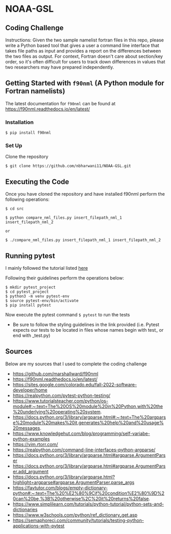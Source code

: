 # NOAA-GSL

## **Coding Challenge**

Instructions:
Given the two sample namelist fortran files in this repo, please write a Python based tool that gives a user a command line interface that takes file paths as input and provides a report on the differences between the two files as output. For context, Fortran doesn't care about section/key order, so it's often difficult for users to track down differences in values that two researchers may have prepared independently. 


## **Getting Started with `f90nml` (A Python module for Fortran namelists)**

The latest documentation for `f90nml` can be found at https://f90nml.readthedocs.io/en/latest/

### **Installation**

```
$ pip install f90nml
```

### **Set Up**

Clone the repository

```
$ git clone https://github.com/nbharwani11/NOAA-GSL.git
```


## **Executing the Code**

Once you have cloned the repository and have installed f90nml perform the following operations:

```
$ cd src
```

```
$ python compare_nml_files.py insert_filepath_nml_1 insert_filepath_nml_2

or

$ ./compare_nml_files.py insert_filepath_nml_1 insert_filepath_nml_2
```

## **Running pytest**

I mainly followed the tutorial listed [here](https://semaphoreci.com/community/tutorials/testing-python-applications-with-pytest)

Following their guidelines perform the operations below:

```
$ mkdir pytest_project
$ cd pytest_project
$ python3 -m venv pytest-env
$ source pytest-env/bin/activate
$ pip install pytest
```

Now execute the pytest command ```$ pytest``` to run the tests

- Be sure to follow the styling guidelines in the link provided 
(i.e. Pytest expects our tests to be located in files whose names begin with test_ or end with _test.py)


## **Sources**

Below are my sources that I used to complete the coding challenge

- https://github.com/marshallward/f90nml
- https://f90nml.readthedocs.io/en/latest/
- https://sites.google.com/colorado.edu/fall-2022-software-developer/home
- https://realpython.com/pytest-python-testing/
- https://www.tutorialsteacher.com/python/os-module#:~:text=The%20OS%20module%20in%20Python,with%20the%20underlying%20operating%20system.
- https://docs.python.org/3/library/argparse.html#:~:text=The%20argparse%20module%20makes%20it,generates%20help%20and%20usage%20messages.
- https://www.knowledgehut.com/blog/programming/self-variabe-python-examples
- https://vim.rtorr.com/
- https://realpython.com/command-line-interfaces-python-argparse/
- https://docs.python.org/3/library/argparse.html#argparse.ArgumentParser
- https://docs.python.org/3/library/argparse.html#argparse.ArgumentParser.add_argument
- https://docs.python.org/3/library/argparse.html?highlight=argparse#argparse.ArgumentParser.parse_args
- https://favtutor.com/blogs/empty-dictionary-python#:~:text=The%20%E2%80%9Cif%20condition%E2%80%9D%20can%20be,%3B%20otherwise%2C%20it%20returns%20false.
- https://www.simplilearn.com/tutorials/python-tutorial/python-sets-and-dictionaries
- https://www.w3schools.com/python/ref_dictionary_get.asp
- https://semaphoreci.com/community/tutorials/testing-python-applications-with-pytest

